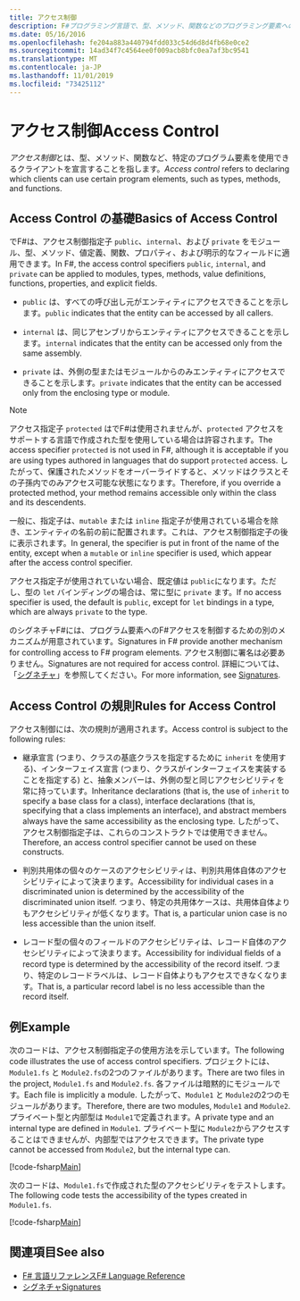 ```yaml
---
title: アクセス制御
description: F#プログラミング言語で、型、メソッド、関数などのプログラミング要素へのアクセスを制御する方法について説明します。
ms.date: 05/16/2016
ms.openlocfilehash: fe204a883a440794fdd033c54d6d8d4fb68e0ce2
ms.sourcegitcommit: 14ad34f7c4564ee0f009acb8bfc0ea7af3bc9541
ms.translationtype: MT
ms.contentlocale: ja-JP
ms.lasthandoff: 11/01/2019
ms.locfileid: "73425112"
---
```

# <a name="access-control"></a><span data-ttu-id="9eff6-103">アクセス制御</span><span class="sxs-lookup"><span data-stu-id="9eff6-103">Access Control</span></span>

<span data-ttu-id="9eff6-104">*アクセス制御*とは、型、メソッド、関数など、特定のプログラム要素を使用できるクライアントを宣言することを指します。</span><span class="sxs-lookup"><span data-stu-id="9eff6-104">*Access control* refers to declaring which clients can use certain program elements, such as types, methods, and functions.</span></span>

## <a name="basics-of-access-control"></a><span data-ttu-id="9eff6-105">Access Control の基礎</span><span class="sxs-lookup"><span data-stu-id="9eff6-105">Basics of Access Control</span></span>

<span data-ttu-id="9eff6-106">でF#は、アクセス制御指定子 `public`、`internal`、および `private` をモジュール、型、メソッド、値定義、関数、プロパティ、および明示的なフィールドに適用できます。</span><span class="sxs-lookup"><span data-stu-id="9eff6-106">In F#, the access control specifiers `public`, `internal`, and `private` can be applied to modules, types, methods, value definitions, functions, properties, and explicit fields.</span></span>

- <span data-ttu-id="9eff6-107">`public` は、すべての呼び出し元がエンティティにアクセスできることを示します。</span><span class="sxs-lookup"><span data-stu-id="9eff6-107">`public` indicates that the entity can be accessed by all callers.</span></span>

- <span data-ttu-id="9eff6-108">`internal` は、同じアセンブリからエンティティにアクセスできることを示します。</span><span class="sxs-lookup"><span data-stu-id="9eff6-108">`internal` indicates that the entity can be accessed only from the same assembly.</span></span>

- <span data-ttu-id="9eff6-109">`private` は、外側の型またはモジュールからのみエンティティにアクセスできることを示します。</span><span class="sxs-lookup"><span data-stu-id="9eff6-109">`private` indicates that the entity can be accessed only from the enclosing type or module.</span></span>

> [!NOTE]
> <span data-ttu-id="9eff6-110">アクセス指定子 `protected` はでF#は使用されませんが、`protected` アクセスをサポートする言語で作成された型を使用している場合は許容されます。</span><span class="sxs-lookup"><span data-stu-id="9eff6-110">The access specifier `protected` is not used in F#, although it is acceptable if you are using types authored in languages that do support `protected` access.</span></span> <span data-ttu-id="9eff6-111">したがって、保護されたメソッドをオーバーライドすると、メソッドはクラスとその子孫内でのみアクセス可能な状態になります。</span><span class="sxs-lookup"><span data-stu-id="9eff6-111">Therefore, if you override a protected method, your method remains accessible only within the class and its descendents.</span></span>

<span data-ttu-id="9eff6-112">一般に、指定子は、`mutable` または `inline` 指定子が使用されている場合を除き、エンティティの名前の前に配置されます。これは、アクセス制御指定子の後に表示されます。</span><span class="sxs-lookup"><span data-stu-id="9eff6-112">In general, the specifier is put in front of the name of the entity, except when a `mutable` or `inline` specifier is used, which appear after the access control specifier.</span></span>

<span data-ttu-id="9eff6-113">アクセス指定子が使用されていない場合、既定値は `public`になります。ただし、型の `let` バインディングの場合は、常に型に `private` ます。</span><span class="sxs-lookup"><span data-stu-id="9eff6-113">If no access specifier is used, the default is `public`, except for `let` bindings in a type, which are always `private` to the type.</span></span>

<span data-ttu-id="9eff6-114">のシグネチャF#には、プログラム要素へのF#アクセスを制御するための別のメカニズムが用意されています。</span><span class="sxs-lookup"><span data-stu-id="9eff6-114">Signatures in F# provide another mechanism for controlling access to F# program elements.</span></span> <span data-ttu-id="9eff6-115">アクセス制御に署名は必要ありません。</span><span class="sxs-lookup"><span data-stu-id="9eff6-115">Signatures are not required for access control.</span></span> <span data-ttu-id="9eff6-116">詳細については、「[シグネチャ](signature-files.md)」を参照してください。</span><span class="sxs-lookup"><span data-stu-id="9eff6-116">For more information, see [Signatures](signature-files.md).</span></span>

## <a name="rules-for-access-control"></a><span data-ttu-id="9eff6-117">Access Control の規則</span><span class="sxs-lookup"><span data-stu-id="9eff6-117">Rules for Access Control</span></span>

<span data-ttu-id="9eff6-118">アクセス制御には、次の規則が適用されます。</span><span class="sxs-lookup"><span data-stu-id="9eff6-118">Access control is subject to the following rules:</span></span>

- <span data-ttu-id="9eff6-119">継承宣言 (つまり、クラスの基底クラスを指定するために `inherit` を使用する)、インターフェイス宣言 (つまり、クラスがインターフェイスを実装することを指定する) と、抽象メンバーは、外側の型と同じアクセシビリティを常に持っています。</span><span class="sxs-lookup"><span data-stu-id="9eff6-119">Inheritance declarations (that is, the use of `inherit` to specify a base class for a class), interface declarations (that is, specifying that a class implements an interface), and abstract members always have the same accessibility as the enclosing type.</span></span> <span data-ttu-id="9eff6-120">したがって、アクセス制御指定子は、これらのコンストラクトでは使用できません。</span><span class="sxs-lookup"><span data-stu-id="9eff6-120">Therefore, an access control specifier cannot be used on these constructs.</span></span>

- <span data-ttu-id="9eff6-121">判別共用体の個々のケースのアクセシビリティは、判別共用体自体のアクセシビリティによって決まります。</span><span class="sxs-lookup"><span data-stu-id="9eff6-121">Accessibility for individual cases in a discriminated union is determined by the accessibility of the discriminated union itself.</span></span> <span data-ttu-id="9eff6-122">つまり、特定の共用体ケースは、共用体自体よりもアクセシビリティが低くなります。</span><span class="sxs-lookup"><span data-stu-id="9eff6-122">That is, a particular union case is no less accessible than the union itself.</span></span>

- <span data-ttu-id="9eff6-123">レコード型の個々のフィールドのアクセシビリティは、レコード自体のアクセシビリティによって決まります。</span><span class="sxs-lookup"><span data-stu-id="9eff6-123">Accessibility for individual fields of a record type is determined by the accessibility of the record itself.</span></span> <span data-ttu-id="9eff6-124">つまり、特定のレコードラベルは、レコード自体よりもアクセスできなくなります。</span><span class="sxs-lookup"><span data-stu-id="9eff6-124">That is, a particular record label is no less accessible than the record itself.</span></span>

## <a name="example"></a><span data-ttu-id="9eff6-125">例</span><span class="sxs-lookup"><span data-stu-id="9eff6-125">Example</span></span>

<span data-ttu-id="9eff6-126">次のコードは、アクセス制御指定子の使用方法を示しています。</span><span class="sxs-lookup"><span data-stu-id="9eff6-126">The following code illustrates the use of access control specifiers.</span></span> <span data-ttu-id="9eff6-127">プロジェクトには、`Module1.fs` と `Module2.fs`の2つのファイルがあります。</span><span class="sxs-lookup"><span data-stu-id="9eff6-127">There are two files in the project, `Module1.fs` and `Module2.fs`.</span></span> <span data-ttu-id="9eff6-128">各ファイルは暗黙的にモジュールです。</span><span class="sxs-lookup"><span data-stu-id="9eff6-128">Each file is implicitly a module.</span></span> <span data-ttu-id="9eff6-129">したがって、`Module1` と `Module2`の2つのモジュールがあります。</span><span class="sxs-lookup"><span data-stu-id="9eff6-129">Therefore, there are two modules, `Module1` and `Module2`.</span></span> <span data-ttu-id="9eff6-130">プライベート型と内部型は `Module1`で定義されます。</span><span class="sxs-lookup"><span data-stu-id="9eff6-130">A private type and an internal type are defined in `Module1`.</span></span> <span data-ttu-id="9eff6-131">プライベート型に `Module2`からアクセスすることはできませんが、内部型ではアクセスできます。</span><span class="sxs-lookup"><span data-stu-id="9eff6-131">The private type cannot be accessed from `Module2`, but the internal type can.</span></span>

[!code-fsharp[Main](~/samples/snippets/fsharp/access-control/snippet1.fs)]

<span data-ttu-id="9eff6-132">次のコードは、`Module1.fs`で作成された型のアクセシビリティをテストします。</span><span class="sxs-lookup"><span data-stu-id="9eff6-132">The following code tests the accessibility of the types created in `Module1.fs`.</span></span>

[!code-fsharp[Main](~/samples/snippets/fsharp/access-control/snippet2.fs)]

## <a name="see-also"></a><span data-ttu-id="9eff6-133">関連項目</span><span class="sxs-lookup"><span data-stu-id="9eff6-133">See also</span></span>

- [<span data-ttu-id="9eff6-134">F# 言語リファレンス</span><span class="sxs-lookup"><span data-stu-id="9eff6-134">F# Language Reference</span></span>](index.md)
- [<span data-ttu-id="9eff6-135">シグネチャ</span><span class="sxs-lookup"><span data-stu-id="9eff6-135">Signatures</span></span>](signature-files.md)
